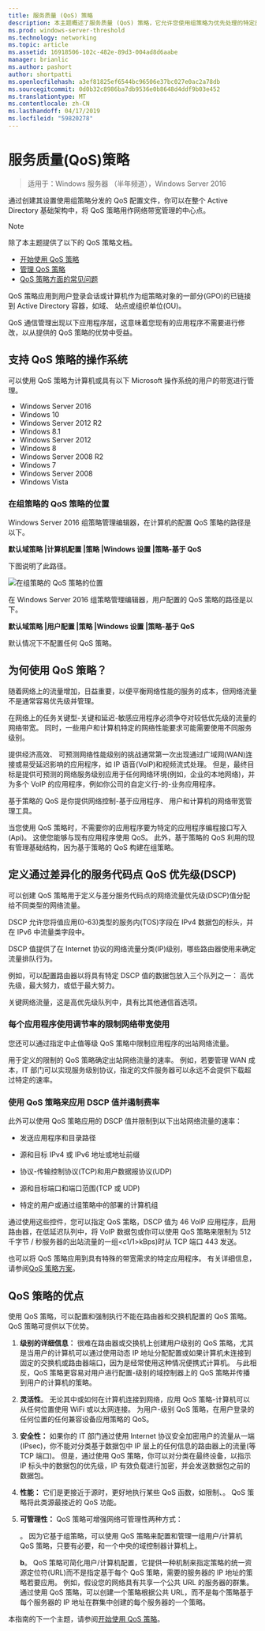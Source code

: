 ```yaml
---
title: 服务质量 (QoS) 策略
description: 本主题概述了服务质量 (QoS) 策略，它允许您使用组策略为优先处理的特定应用程序和 Windows Server 2016 中的服务的网络流量带宽。
ms.prod: windows-server-threshold
ms.technology: networking
ms.topic: article
ms.assetid: 16918506-102c-482e-89d3-004ad8d6aabe
manager: brianlic
ms.author: pashort
author: shortpatti
ms.openlocfilehash: a3ef81825ef6544bc96506e37bc027e0ac2a78db
ms.sourcegitcommit: 0d0b32c8986ba7db9536e0b8648d4ddf9b03e452
ms.translationtype: MT
ms.contentlocale: zh-CN
ms.lasthandoff: 04/17/2019
ms.locfileid: "59820278"
---
```

# <a name="quality-of-service-qos-policy"></a>服务质量\(QoS\)策略

>适用于：Windows 服务器 （半年频道），Windows Server 2016

通过创建其设置使用组策略分发的 QoS 配置文件，你可以在整个 Active Directory 基础架构中，将 QoS 策略用作网络带宽管理的中心点。

>[!NOTE]
>  除了本主题提供了以下的 QoS 策略文档。  
>   
>  - [开始使用 QoS 策略](qos-policy-get-started.md)
>  - [管理 QoS 策略](qos-policy-manage.md)
>  - [QoS 策略方面的常见问题](qos-policy-faq.md)

QoS 策略应用到用户登录会话或计算机作为组策略对象的一部分\(GPO\)的已链接到 Active Directory 容器，如域、 站点或组织单位\(OU\)。

QoS 通信管理出现以下应用程序层，这意味着您现有的应用程序不需要进行修改，以从提供的 QoS 策略的优势中受益。

## <a name="operating-systems-that-support-qos-policy"></a>支持 QoS 策略的操作系统

可以使用 QoS 策略为计算机或具有以下 Microsoft 操作系统的用户的带宽进行管理。

- Windows Server 2016
- Windows 10
- Windows Server 2012 R2
- Windows 8.1
- Windows Server 2012
- Windows 8
- Windows Server 2008 R2
- Windows 7
- Windows Server 2008
- Windows Vista

### <a name="location-of-qos-policy-in-group-policy"></a>在组策略的 QoS 策略的位置

Windows Server 2016 组策略管理编辑器，在计算机的配置 QoS 策略的路径是以下。

**默认域策略 |计算机配置 |策略 |Windows 设置 |策略\-基于 QoS**

下图说明了此路径。

![在组策略的 QoS 策略的位置](../../media/QoS/QoS-Gp.jpg)

在 Windows Server 2016 组策略管理编辑器，用户配置的 QoS 策略的路径是以下。

**默认域策略 |用户配置 |策略 |Windows 设置 |策略\-基于 QoS**

默认情况下不配置任何 QoS 策略。

## <a name="why-use-qos-policy"></a>为何使用 QoS 策略？
  
随着网络上的流量增加，日益重要，以便平衡网络性能的服务的成本，但网络流量不是通常容易优先级并管理。

在网络上的任务关键型\-关键和延迟\-敏感应用程序必须争夺对较低优先级的流量的网络带宽。 同时，一些用户和计算机特定的网络性能要求可能需要使用不同服务级别。

提供经济高效、 可预测网络性能级别的挑战通常第一次出现通过广域网\(WAN\)连接或易受延迟影响的应用程序，如 IP 语音\(VoIP\)和视频流式处理。 但是，最终目标是提供可预测的网络服务级别应用于任何网络环境\(例如，企业的本地网络\)，并为多个 VoIP 的应用程序，例如你公司的自定义行\-的\-业务应用程序。
  
基于策略的 QoS 是你提供网络控制-基于应用程序、 用户和计算机的网络带宽管理工具。 

当您使用 QoS 策略时，不需要你的应用程序要为特定的应用程序编程接口写入\(Api\)。 这使您能够与现有应用程序使用 QoS。 此外，基于策略的 QoS 利用的现有管理基础结构，因为基于策略的 QoS 构建在组策略。

## <a name="define-qos-priority-through-a-differentiated-services-code-point-dscp"></a>定义通过差异化的服务代码点 QoS 优先级\(DSCP\)
  
可以创建 QoS 策略用于定义与差分服务代码点的网络流量优先级\(DSCP\)值分配给不同类型的网络流量。 

DSCP 允许您将值应用\(0-63\)类型的服务内\(TOS\)字段在 IPv4 数据包的标头，并在 IPv6 中流量类字段中。 

DSCP 值提供了在 Internet 协议的网络流量分类\(IP\)级别，哪些路由器使用来确定流量排队行为。 

例如，可以配置路由器以将具有特定 DSCP 值的数据包放入三个队列之一： 高优先级，最大努力，或低于最大努力。 

关键网络流量，这是高优先级队列中，具有比其他通信首选项。

### <a name="limit-network-bandwidth-use-per-application-with-throttle-rate"></a>每个应用程序使用调节率的限制网络带宽使用

您还可以通过指定中止值等级 QoS 策略中限制应用程序的出站网络流量。

用于定义的限制的 QoS 策略确定出站网络流量的速率。 例如，若要管理 WAN 成本，IT 部门可以实现服务级别协议，指定的文件服务器可以永远不会提供下载超过特定的速率。  

### <a name="use-qos-policy-to-apply-dscp-values-and-throttle-rates"></a>使用 QoS 策略来应用 DSCP 值并遏制费率

此外可以使用 QoS 策略应用的 DSCP 值并限制到以下出站网络流量的速率：

- 发送应用程序和目录路径

- 源和目标 IPv4 或 IPv6 地址或地址前缀

- 协议-传输控制协议\(TCP\)和用户数据报协议\(UDP\)

- 源和目标端口和端口范围\(TCP 或 UDP\)

- 特定的用户或通过组策略中的部署的计算机组

通过使用这些控件，您可以指定 QoS 策略，DSCP 值为 46 VoIP 应用程序，启用路由器，在低延迟队列中，将 VoIP 数据包或你可以使用 QoS 策略来限制为 512 千字节 / 秒服务器的出站流量的一组<c1/1>kBps\)时从 TCP 端口 443 发送。

也可以将 QoS 策略应用到具有特殊的带宽需求的特定应用程序。 有关详细信息，请参阅[QoS 策略方案](qos-policy-scenarios.md)。
  
## <a name="advantages-of-qos-policy"></a>QoS 策略的优点

使用 QoS 策略，可以配置和强制执行不能在路由器和交换机配置的 QoS 策略。 QoS 策略可提供以下优势。
  
1. **级别的详细信息：** 很难在路由器或交换机上创建用户级别的 QoS 策略，尤其是当用户的计算机可以通过使用动态 IP 地址分配配置或如果计算机未连接到固定的交换机或路由器端口，因为是经常使用这种情况便携式计算机。 与此相反，QoS 策略更容易对用户进行配置\-级别的域控制器上的 QoS 策略并传播到用户的计算机的策略。
2. **灵活性**。 无论其中或如何在计算机连接到网络，应用 QoS 策略-计算机可以从任何位置使用 WiFi 或以太网连接。 为用户\-级别 QoS 策略，在用户登录的任何位置的任何兼容设备应用策略的 QoS。
3. **安全性：** 如果你的 IT 部门通过使用 Internet 协议安全加密用户的流量从一端\(IPsec\)，你不能对分类基于数据包中 IP 层上的任何信息的路由器上的流量\(等TCP 端口\)。 但是，通过使用 QoS 策略，你可以对分类在最终设备，以指示 IP 标头中的数据包的优先级，IP 有效负载进行加密，并会发送数据包之前的数据包。
4. **性能：** 它们是更接近于源时，更好地执行某些 QoS 函数，如限制、。 QoS 策略将此类源最接近的 QoS 功能。
5. **可管理性：** QoS 策略可增强网络可管理性两种方式：

    。 因为它基于组策略，可以使用 QoS 策略来配置和管理一组用户/计算机 QoS 策略，只要有必要，和一个中央的域控制器计算机上。

    **b**。 QoS 策略可简化用户/计算机配置，它提供一种机制来指定策略的统一资源定位符\(URL\)而不是指定基于每个 QoS 策略，需要的服务器的 IP 地址的策略若要应用。 例如，假设您的网络具有共享一个公共 URL 的服务器的群集。 通过使用 QoS 策略，可以创建一个策略根据公共 URL，而不是每个策略基于每个服务器的 IP 地址在群集中创建的每个服务器的一个策略。

本指南的下一个主题，请参阅[开始使用 QoS 策略](qos-policy-get-started.md)。

